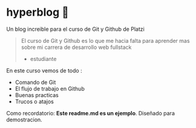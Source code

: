 # hyperblog 🖤

Un blog increible para el curso de Git y Github de Platzi

> El curso de Git y Github es lo que me hacia falta para aprender mas sobre mi carrera de desarrollo web fullstack
>
> - estudiante

En este curso vemos de todo :

- Comando de Git
- El flujo de trabajo en Github
- Buenas practicas
- Trucos o atajos

Como recordatorio: **Este readme.md es un ejemplo**. Diseñado para demostracion.
